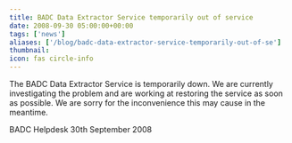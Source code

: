 ```yaml
---
title: BADC Data Extractor Service temporarily out of service
date: 2008-09-30 05:00:00+00:00
tags: ['news']
aliases: ['/blog/badc-data-extractor-service-temporarily-out-of-se']
thumbnail: 
icon: fas circle-info
---
```



The BADC Data Extractor Service is temporarily down. We are currently investigating the problem and are working at restoring the service as soon as possible.
We are sorry for the inconvenience this may cause in the meantime.


 
BADC Helpdesk
30th September 2008



